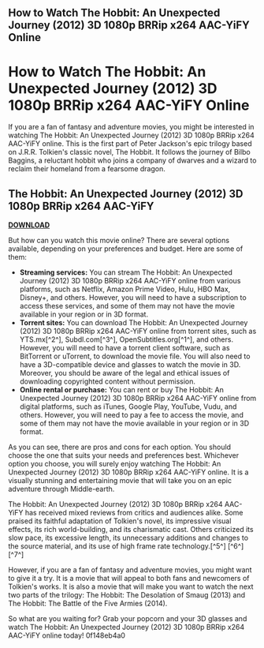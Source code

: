 ## How to Watch The Hobbit: An Unexpected Journey (2012) 3D 1080p BRRip x264 AAC-YiFY Online

  
# How to Watch The Hobbit: An Unexpected Journey (2012) 3D 1080p BRRip x264 AAC-YiFY Online
  
If you are a fan of fantasy and adventure movies, you might be interested in watching The Hobbit: An Unexpected Journey (2012) 3D 1080p BRRip x264 AAC-YiFY online. This is the first part of Peter Jackson's epic trilogy based on J.R.R. Tolkien's classic novel, The Hobbit. It follows the journey of Bilbo Baggins, a reluctant hobbit who joins a company of dwarves and a wizard to reclaim their homeland from a fearsome dragon.
 
## The Hobbit: An Unexpected Journey (2012) 3D 1080p BRRip x264 AAC-YiFY


[**DOWNLOAD**](https://kolbgerttechan.blogspot.com/?l=2tKRQZ)

  
But how can you watch this movie online? There are several options available, depending on your preferences and budget. Here are some of them:
  
- **Streaming services:** You can stream The Hobbit: An Unexpected Journey (2012) 3D 1080p BRRip x264 AAC-YiFY online from various platforms, such as Netflix, Amazon Prime Video, Hulu, HBO Max, Disney+, and others. However, you will need to have a subscription to access these services, and some of them may not have the movie available in your region or in 3D format.
- **Torrent sites:** You can download The Hobbit: An Unexpected Journey (2012) 3D 1080p BRRip x264 AAC-YiFY online from torrent sites, such as YTS.mx[^2^], Subdl.com[^3^], OpenSubtitles.org[^1^], and others. However, you will need to have a torrent client software, such as BitTorrent or uTorrent, to download the movie file. You will also need to have a 3D-compatible device and glasses to watch the movie in 3D. Moreover, you should be aware of the legal and ethical issues of downloading copyrighted content without permission.
- **Online rental or purchase:** You can rent or buy The Hobbit: An Unexpected Journey (2012) 3D 1080p BRRip x264 AAC-YiFY online from digital platforms, such as iTunes, Google Play, YouTube, Vudu, and others. However, you will need to pay a fee to access the movie, and some of them may not have the movie available in your region or in 3D format.

As you can see, there are pros and cons for each option. You should choose the one that suits your needs and preferences best. Whichever option you choose, you will surely enjoy watching The Hobbit: An Unexpected Journey (2012) 3D 1080p BRRip x264 AAC-YiFY online. It is a visually stunning and entertaining movie that will take you on an epic adventure through Middle-earth.
  
The Hobbit: An Unexpected Journey (2012) 3D 1080p BRRip x264 AAC-YiFY has received mixed reviews from critics and audiences alike. Some praised its faithful adaptation of Tolkien's novel, its impressive visual effects, its rich world-building, and its charismatic cast. Others criticized its slow pace, its excessive length, its unnecessary additions and changes to the source material, and its use of high frame rate technology.[^5^] [^6^] [^7^]
  
However, if you are a fan of fantasy and adventure movies, you might want to give it a try. It is a movie that will appeal to both fans and newcomers of Tolkien's works. It is also a movie that will make you want to watch the next two parts of the trilogy: The Hobbit: The Desolation of Smaug (2013) and The Hobbit: The Battle of the Five Armies (2014).
  
So what are you waiting for? Grab your popcorn and your 3D glasses and watch The Hobbit: An Unexpected Journey (2012) 3D 1080p BRRip x264 AAC-YiFY online today!
 0f148eb4a0
